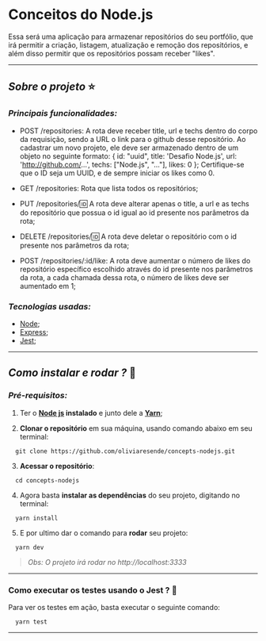 # Conceitos do Node.js

Essa será uma aplicação para armazenar repositórios do seu portfólio, que irá permitir a criação, listagem, atualização e remoção dos repositórios, e além disso permitir que os repositórios possam receber "likes".

****
## *Sobre o projeto* ⭐️
### *Principais funcionalidades:*

- POST /repositories: A rota deve receber title, url e techs dentro do corpo da requisição, sendo a URL o link para o github desse repositório. Ao cadastrar um novo projeto, ele deve ser armazenado dentro de um objeto no seguinte formato: { id: "uuid", title: 'Desafio Node.js', url: 'http://github.com/...', techs: ["Node.js", "..."], likes: 0 }; Certifique-se que o ID seja um UUID, e de sempre iniciar os likes como 0.

- GET /repositories: Rota que lista todos os repositórios;

- PUT /repositories/:id: A rota deve alterar apenas o title, a url e as techs do repositório que possua o id igual ao id presente nos parâmetros da rota;

- DELETE /repositories/:id: A rota deve deletar o repositório com o id presente nos parâmetros da rota;

- POST /repositories/:id/like: A rota deve aumentar o número de likes do repositório específico escolhido através do id presente nos parâmetros da rota, a cada chamada dessa rota, o número de likes deve ser aumentado em 1;

### *Tecnologias usadas:*

- [Node](https://nodejs.org/en/);
- [Express](https://expressjs.com/pt-br/);
- [Jest](https://jestjs.io/);

****
## *Como instalar e rodar ?* 🚀
###  *Pré-requisitos:*
1. Ter o **[Node js](https://nodejs.org/en/) instalado** e junto dele a **[Yarn](https://yarnpkg.com/)**;

2. **Clonar o repositório** em sua máquina, usando comando abaixo em seu terminal:

```
  git clone https://github.com/oliviaresende/concepts-nodejs.git
```

3. **Acessar o repositório**:

```
  cd concepts-nodejs
```

4. Agora basta **instalar as dependências** do seu projeto, digitando no terminal:

```
  yarn install
```

5. E por ultimo dar o comando para **rodar** seu projeto:

```
  yarn dev
```

 > *Obs: O projeto irá rodar no http://localhost:3333*

 ****

### Como executar os testes usando o Jest ? 🚀

Para ver os testes em ação, basta executar o seguinte comando:

```
  yarn test
```

 ****
